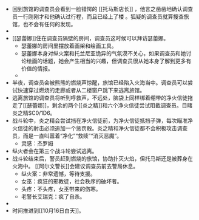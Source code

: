 - 回到旅馆的调查员会看到一脸错愕的 [[托马斯店长]] ，他言之凿凿地确认调查员一行刚刚才和他确认过行程，而且已经上了楼 。狐疑的调查员就算搜查旅馆，也不会有任何的发现。
-
- [[瑟蕾娜]]住在调查员隔壁的房间，调查员这时候可以拜访瑟蕾娜。
	- 瑟蕾娜的房间里摆放着画架和绘画工具。
	- 瑟蕾娜本身对纵火案和托兰尼亚诡异的气氛漠不关心，如果调查员和她讨论绘画的话题，她会产生相当的兴趣，但调查员很从她本身了解到更多有价值的情报。
	-
- 半夜，调查员会被熊熊的燃烧声惊醒，旅馆已经陷入火海当中。调查员可以尝试快速穿过燃烧的走廊或者从二楼窗户跳下来逃离旅馆。
- 逃离旅馆的调查员将听到呼救声，不远处，脑袋上同样绑着绷带的净火信徒拖走了[[瑟蕾娜]]，剩余的两个[[炎之精]]和六个净火信徒尝试阻截调查员。目睹炎之精SC0/1D6。
- 战斗轮中，炎之精会尝试挡在净火信徒前，为净火信徒抵挡子弹，每次瞄准净火信徒的射击必须追加一个惩罚骰。炎之精和净火信徒都不会积极攻击调查员，而是一直叫嚣着“净化”“救赎”“消灭恶魔”。
	- 灵感：杰罗姆
- 纵火者会在第三个战斗轮尝试逃离。
- 战斗轮结束后，警员赶到燃烧的旅馆，协助扑灭火焰，但托马斯还是被葬身在火海中。
  [[阿尔文警长]]会建议调查员前去警局休息。
	- 纵火案：非常遗憾，等待支援。
	- 女巫：疯狂的邪教徒，社会秩序的破坏者。
	- 头疼：不头疼，女巫带来的伤寒。
	- 老警长艾瑞克：疯了自杀。
-
- 时间推进到[[10月16日白天]]。
